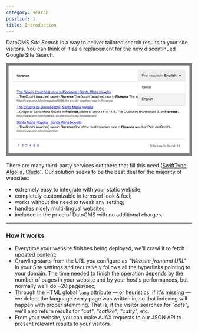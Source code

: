 ```yaml
---
category: search
position: 1
title: Introduction
---
```


DatoCMS *Site Search* is a way to deliver tailored search results to your site visitors. You can think of it as a replacement for the now discontinued Google Site Search.

![foo](../images/search/locales_widget.png)

There are many third-party services out there that fill this need ([SwiftType](https://swiftype.com/), [Algolia](https://www.algolia.com/), [Cludo](https://www.cludo.com/)). Our solution seeks to be the best deal for the majority of websites:

* extremely easy to integrate with your static website;
* completely customizable in terms of look & feel;
* works without the need to tweak any setting;
* handles nicely multi-lingual websites;
* included in the price of DatoCMS with no additional charges.

--- 

### How it works

* Everytime your website finishes being deployed, we'll crawl it to fetch updated content;
* Crawling starts from the URL you configure as *"Website frontend URL"* in your Site settings and recursively follows all the hyperlinks pointing to your domain. The time needed to finish the operation depends by the number of pages in your website and by your host's performances, but normally we'll do ~20 pages/sec;
* Through the HTML global `lang` attribute — or heuristics, if it's missing — we detect the language every page was written in, so that indexing will happen with proper stemming. That is, if the visitor searches for *"cats"*, we'll also return results for *"cat"*, *"catlike"*, *"catty"*, etc.
* From your website, you can make AJAX requests to our JSON API to present relevant results to your visitors.
